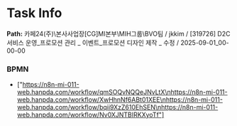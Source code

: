# Task Info

**Path:** 카페24(주)\본사사업장\[CG]MI본부\MIH그룹\BVO팀 / jkkim / [319726] D2C 서비스 운영_프로모션 관리 _ 이벤트_프로모션 디자인 제작 _ 수정 / 2025-09-01_00-00-00

### BPMN
- ["https://n8n-mi-011-web.hanpda.com/workflow/qmSOQvNQQeJNvLtX\nhttps://n8n-mi-011-web.hanpda.com/workflow/XwHhnNf6ABt01XEE\nhttps://n8n-mi-011-web.hanpda.com/workflow/bqii9XzZ610EhSEN\nhttps://n8n-mi-011-web.hanpda.com/workflow/Nv0XJNTBIRKXyoTf"]

